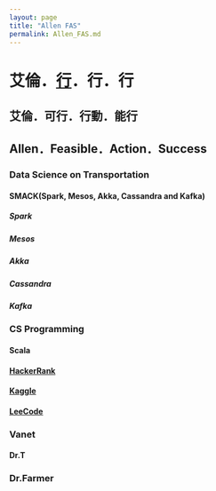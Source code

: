 ```yaml
---
layout: page
title: "Allen FAS"
permalink: Allen_FAS.md
---
```


# 艾倫．[行](http://dict.variants.moe.edu.tw/yitia/fra/fra03699.htm)．行．行

## 艾倫．可行．行動．能行
## Allen．Feasible．Action．Success
### Data Science on Transportation
#### SMACK(Spark, Mesos, Akka,  Cassandra and Kafka)
##### Spark
##### Mesos
##### Akka
##### Cassandra
##### Kafka
### CS Programming
#### Scala
#### [HackerRank](https://www.hackerrank.com/)
#### [Kaggle](https://www.kaggle.com/)
#### [LeeCode](https://leetcode.com/)
### Vanet
#### Dr.T
### Dr.Farmer
